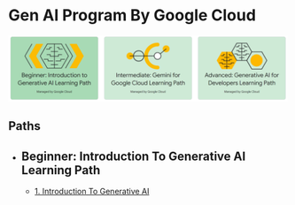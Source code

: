 # Gen AI Program By Google Cloud
![alt text](/assets/image.png)

## Paths

- ## Beginner: Introduction To Generative AI Learning Path

  - [1. Introduction To Generative AI](/learning/1.md)